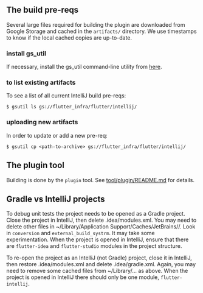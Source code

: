 ## The build pre-reqs

Several large files required for building the plugin are downloaded from Google Storage
and cached in the `artifacts/` directory. We use timestamps to know if the local cached
copies are up-to-date.

### install gs_util

If necessary, install the gs_util command-line utility from
[here](https://cloud.google.com/storage/docs/gsutil_install).

### to list existing artifacts

To see a list of all current IntelliJ build pre-reqs:

```shell
$ gsutil ls gs://flutter_infra/flutter/intellij/
```

### uploading new artifacts

In order to update or add a new pre-req:

```shell
$ gsutil cp <path-to-archive> gs://flutter_infra/flutter/intellij/
```
## The plugin tool

Building is done by the `plugin` tool.
See [tool/plugin/README.md](../tool/plugin/README.md) for details.

## Gradle vs IntelliJ projects

To debug unit tests the project needs to be opened as a Gradle project. Close the
project in IntelliJ, then delete .idea/modules.xml. You may need to delete other
files in ~/Library/Application Support/Caches/JetBrains/<IDE>/. Look in `conversion`
and `external_build_systrm`. It may take some experimentation. When the project
is opened in IntelliJ, ensure that there are `flutter-idea` and `flutter-studio`
modules in the project structure.

To re-open the project as an IntelliJ (not Gradle) project, close it in IntelliJ,
then restore .idea/modules.xml and delete .idea/gradle.xml. Again, you may need to
remove some cached files from ~/Library/... as above. When the project is opened
in IntelliJ there should only be one module, `flutter-intellij`.
